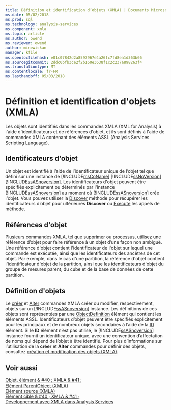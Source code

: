 ```yaml
---
title: Définition et identification d’objets (XMLA) | Documents Microsoft
ms.date: 05/02/2018
ms.prod: sql
ms.technology: analysis-services
ms.component: xmla
ms.topic: article
ms.author: owend
ms.reviewer: owend
author: minewiskan
manager: kfile
ms.openlocfilehash: e01c07842d2a8597967e4a26fc7fd8ea1d363b66
ms.sourcegitcommit: 2ddc0bfb3ce2f2b160e3638f1c2c237a898263f4
ms.translationtype: MT
ms.contentlocale: fr-FR
ms.lasthandoff: 05/03/2018
---
```

# <a name="defining-and-identifying-objects-xmla"></a>Définition et identification d'objets (XMLA)
  Les objets sont identifiés dans les commandes XMLA (XML for Analysis) à l'aide d'identificateurs et de références d'objet, et ils sont définis à l'aide de commandes XMLA contenant des éléments ASSL (Analysis Services Scripting Language).  
  
## <a name="object-identifiers"></a>Identificateurs d'objet  
 Un objet est identifié à l’aide de l’identificateur unique de l’objet tel que défini sur une instance de [!INCLUDE[msCoName](../../includes/msconame-md.md)] [!INCLUDE[ssNoVersion](../../includes/ssnoversion-md.md)] [!INCLUDE[ssASnoversion](../../includes/ssasnoversion-md.md)]. Les identificateurs d'objet peuvent être spécifiés explicitement ou déterminés par l'instance [!INCLUDE[ssASnoversion](../../includes/ssasnoversion-md.md)] au moment où [!INCLUDE[ssASnoversion](../../includes/ssasnoversion-md.md)] crée l'objet. Vous pouvez utiliser la [Discover](../../analysis-services/xmla/xml-elements-methods-discover.md) méthode pour récupérer les identificateurs d’objet pour ultérieures **Discover** ou [Execute](../../analysis-services/xmla/xml-elements-methods-execute.md) les appels de méthode.  
  
## <a name="object-references"></a>Références d'objet  
 Plusieurs commandes XMLA, tel que [supprimer](../../analysis-services/xmla/xml-elements-commands/delete-element-xmla.md) ou [processus](../../analysis-services/xmla/xml-elements-commands/process-element-xmla.md), utilisez une référence d’objet pour faire référence à un objet d’une façon non ambiguë. Une référence d'objet contient l'identificateur de l'objet sur lequel une commande est exécutée, ainsi que les identificateurs des ancêtres de cet objet. Par exemple, dans le cas d'une partition, la référence d'objet contient l'identificateur d'objet de la partition, ainsi que les identificateurs d'objet du groupe de mesures parent, du cube et de la base de données de cette partition.  
  
## <a name="object-definitions"></a>Définition d'objets  
 Le [créer](../../analysis-services/xmla/xml-elements-commands/create-element-xmla.md) et [Alter](../../analysis-services/xmla/xml-elements-commands/alter-element-xmla.md) commandes XMLA créer ou modifier, respectivement, objets sur un [!INCLUDE[ssASnoversion](../../includes/ssasnoversion-md.md)] instance. Les définitions de ces objets sont représentées par une [ObjectDefinition](../../analysis-services/xmla/xml-elements-properties/objectdefinition-element-xmla.md) élément qui contient les éléments ASSL. Identificateurs d’objet peuvent être spécifiés explicitement pour les principaux et de nombreux objets secondaires à l’aide de la [ID](../../analysis-services/xmla/xml-elements-properties/id-element-xmla.md) élément. Si le **ID** élément n’est pas utilisé, le [!INCLUDE[ssASnoversion](../../includes/ssasnoversion-md.md)] instance fournit un identificateur unique, avec une convention d’affectation de noms qui dépend de l’objet à être identifié. Pour plus d’informations sur l’utilisation de la **créer** et **Alter** commandes pour définir des objets, consultez [création et modification des objets &#40;XMLA&#41;](../../analysis-services/multidimensional-models-scripting-language-assl-xmla/creating-and-altering-objects-xmla.md).  
  
## <a name="see-also"></a>Voir aussi  
 [Objet, élément & #40 ; XMLA & #41 ;](../../analysis-services/xmla/xml-elements-properties/object-element-xmla.md)   
 [Élément ParentObject &#40;XMLA&#41;](../../analysis-services/xmla/xml-elements-properties/parentobject-element-xmla.md)   
 [Élément source &#40;XMLA&#41;](../../analysis-services/xmla/xml-elements-properties/source-element-xmla.md)   
 [Élément cible & #40 ; XMLA & #41 ;](../../analysis-services/xmla/xml-elements-properties/target-element-xmla.md)   
 [Développement avec XMLA dans Analysis Services](../../analysis-services/multidimensional-models-scripting-language-assl-xmla/developing-with-xmla-in-analysis-services.md)  
  
  

